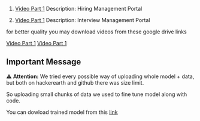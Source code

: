

1. [Video Part 1](https://youtu.be/KSzL-K5EHS8)
   Description: Hiring Management Portal

2. [Video Part 1](https://youtu.be/KSzL-K5EHS8)
   Description: Interview Management Portal

for better quality you may download videos from these google drive links

[Video Part 1](https://drive.google.com/file/d/1KatUZ5TfpQuLMNEEqaI6QThq_kxgtS7p/view?usp=drive_link)
[Video Part 1](https://drive.google.com/file/d/1DtaGQzi6367KOPdc7ExXBXZCGxjqwG9z/view?usp=drive_link)

## Important Message

⚠️ **Attention:** We tried every possible way of uploading whole model + data, but both on hackerearth and github there was size limit.

So uploading small chunks of data we used to fine tune model along with code.

You can dowload trained model from this [link](https://gpt4all.io/models/ggml-gpt4all-j-v1.3-groovy.bin)

